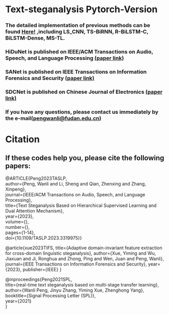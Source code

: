 # Text-steganalysis Pytorch-Version

### The detailed implementation of previous methods can be found [Here!](https://github.com/CAU-Tstega/Text-steganalysis) ,including LS_CNN, TS-BiRNN, R-BiLSTM-C, BiLSTM-Dense, MS-TL.

### HiDuNet is published on IEEE/ACM Transactions on Audio, Speech, and Language Processing [(paper link)](https://ieeexplore.ieee.org/abstract/document/10268497)
### SANet is published on IEEE Transactions on Information Forensics and Security [(paper link)](https://ieeexplore.ieee.org/abstract/document/10299660/)
### SDCNet is published on  Chinese Journal of Electronics [(paper link)](https://ieeexplore.ieee.org/stamp/stamp.jsp?arnumber=10038789)

### If you have any questions, please contact us immediately by the e-mail(pengwanli@fudan.edu.cn)

# Citation
## If these codes help you, please cite the following papers:
@ARTICLE{Peng2023TASLP,   
author={Peng, Wanli and Li, Sheng and Qian, Zhenxing and Zhang, Xinpeng},    
journal={IEEE/ACM Transactions on Audio, Speech, and Language Processing},    
title={Text Steganalysis Based on Hierarchical Supervised Learning and Dual Attention Mechanism},    
year={2023},   
volume={},   
number={},   
pages={1-14},   
doi={10.1109/TASLP.2023.3319975}}

@article{xue2023TIFS,
title={Adaptive domain-invariant feature extraction for cross-domain linguistic steganalysis},
author={Xue, Yiming and Wu, Jiaxuan and Ji, Ronghua and Zhong, Ping and Wen, Juan and Peng, Wanli},
journal={IEEE Transactions on Information Forensics and Security},
year={2023},
publisher={IEEE}
}

@inproceedings{Peng2021SPL,   
title={real-time text steganalysis based on multi-stage transfer learning},   
author={Wanli Peng, Jinyu Zhang, Yiming Xue, Zhenghong Yang},   
booktitle={Signal Processing Letter (SPL)},   
year={2021}   
}
